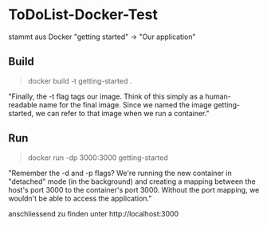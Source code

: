 # ToDoList-Docker-Test

stammt aus Docker "getting started" -> "Our application"

## Build
> 
> docker build -t getting-started .
> 

"Finally, the -t flag tags our image. Think of this simply as a human-readable name for the final image. Since we named the image getting-started, we can refer to that image when we run a container."

## Run
> 
> docker run -dp 3000:3000 getting-started
> 

"Remember the -d and -p flags? We're running the new container in "detached" mode (in the background) and creating a mapping between the host's port 3000 to the container's port 3000. Without the port mapping, we wouldn't be able to access the application."

anschliessend zu finden unter http://localhost:3000


